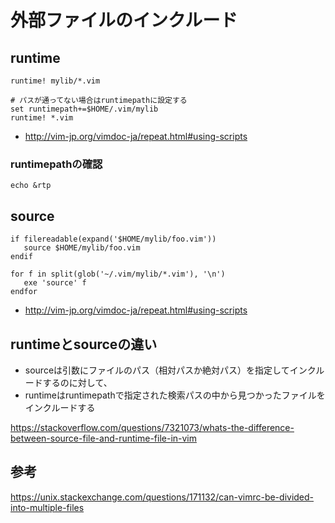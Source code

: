 ﻿# 外部ファイルのインクルード

## runtime

```clike
runtime! mylib/*.vim
```

```clike
# パスが通ってない場合はruntimepathに設定する
set runtimepath+=$HOME/.vim/mylib
runtime! *.vim
```

- http://vim-jp.org/vimdoc-ja/repeat.html#using-scripts

### runtimepathの確認

```clike
echo &rtp
```

## source

```clike
if filereadable(expand('$HOME/mylib/foo.vim'))
   source $HOME/mylib/foo.vim
endif
```

```clike
for f in split(glob('~/.vim/mylib/*.vim'), '\n')
   exe 'source' f
endfor
```

- http://vim-jp.org/vimdoc-ja/repeat.html#using-scripts

## runtimeとsourceの違い

- sourceは引数にファイルのパス（相対パスか絶対パス）を指定してインクルードするのに対して、
- runtimeはruntimepathで指定された検索パスの中から見つかったファイルをインクルードする

https://stackoverflow.com/questions/7321073/whats-the-difference-between-source-file-and-runtime-file-in-vim

## 参考

https://unix.stackexchange.com/questions/171132/can-vimrc-be-divided-into-multiple-files
